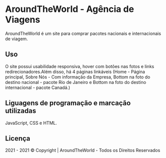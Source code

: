 # AroundTheWorld - Agência de Viagens

AroundTheWorld é um site para comprar pacotes nacionais e internacionais de viagem.

## Uso

O site possui usabilidade responsiva, hover com botões nas fotos e links redirecionadores.Além disso, há 4 páginas linkáveis (Home - Página principal, Sobre Nós - Com informação da Empresa, Bottom na foto do destino nacional - pacote Rio de Janeiro e Bottom na foto do destino internacional - pacote Canadá.)

## Liguagens de programação e marcação utilizadas

JavaScript, CSS e HTML.

## Licença

2021 - 2021 © Copyright | AroundTheWorld - Todos os Direitos Reservados
